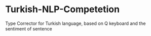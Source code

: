 # Turkish-NLP-Competetion
Type Corrector for Turkish language, based on Q keyboard and the sentiment of sentence

